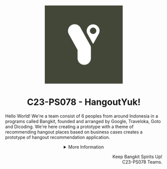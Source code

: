 <p align="center"><img src="https://github.com/HangoutYuk/.github/blob/main/profile/our_logo.jpg" width="250px"></p>

<h1 align="center"> C23-PS078 - HangoutYuk! </h1>

Hello World! We're a team consist of 6 peoples from around Indonesia in a programs called Bangkit, founded and arranged by Google, Traveloka, Goto and Dicoding. We're here creating a prototype with a theme of recommending hangout places based on business cases creates a prototype of hangout recommendation application.

<details>
   <summary align="center">More Information</summary>

<h2 align="center">Hangout Cuk!</h2>
<p align="center"><img src="https://github.com/HangoutYuk/.github/blob/main/profile/sarapan.PNG"/></p>

**HangoutYuk!** (or **HaYuk!**) is the solution to easily planning hangout events with your friends and family. Everyone is longing to reunite with their loved ones after the pandemic, but with the overwhelming (or limited) amount of information that is available, the process of planning hangouts can be challenging and time-consuming for most people, leading to the outcome of cancelled plans and unrealized reunions. With HaYuk!, there is no need to worry any longer, as it provides the necessary features for users to effectively gather with their acquaintances in a streamlined manner at a place that fits everyone’s needs. Using the Google Maps API, HaYuk! gathers information on the local hotspots in a user’s area and recommends the best ones for them to use in their gathering events. HaYuk! also implements a group chat with voting and enrollment features to facilitate users' needs for efficient group decision-making. Additionally, HaYuk! closely works with business SMEs to support the development of digital tourism and enhance the economic development of nearby communities.

<p align="center">
    <br>
   Download Now!(masih nunggu link APK)
   <br>
   <a href="./README.md"><img src="https://img.shields.io/badge/Android-3DDC84?style=for-the-badge&logo=android&logoColor=white" /></a>
</p>

## Our Teams

Our teams formed 3 different division with each division has a different tasks. From Cloud Computing which provides an API for the data and connecting Machine Learning Division with the Mobile Development Division. Machine Learning Division which will provide an algorithm to optimize what and how the hangout places displayed. Mobile Development Division which makes an application interface for display the hangout recommendation app prototypes.

### Cloud Computing Division

| Bangkit ID  | Name                    | University            | Contact                                                |
| ----------- | ----------------------- | --------------------- | ------------------------------------------------------ |
| C360DSX3696 | Ariq Muhammad Sulthan   | Universitas Indonesia | [Linkedin](https://www.linkedin.com/in/ariqsulthan/)   |
| M309DSX0159 | Rafsanjani Nurul Irsyad | Universitas Telkom    | [Linkedin](https://www.linkedin.com/in/rafsanjani-ni/) |

### Machine Learning Division

| Bangkit ID  | Name                      | University                       | Contact                                                                     |
| ----------- | ------------------------- | -------------------------------- | --------------------------------------------------------------------------- |
| M360DSX3692 | Adri Firmansya Sofyan     | Universitas Telkom               | [Linkedin](https://www.linkedin.com/in/adri-firmansya-sofyan-9215b2271/)    |
| M309DSX0159 | Muhammad Rafi Valliansyah | Universitas Pendidikan Indonesia | [Linkedin](https://www.linkedin.com/in/muhammad-rafi-valliansyah-47677882/) |
| M169DSY2157 | Sania Rizka Ramadhani     | Universitas Gadjah Mada          | [Linkedin](https://www.linkedin.com/in/saniarizka/)                         |

### Mobile Development Division

| Bangkit ID  | Name                   | University                              | Contact                                                                   |
| ----------- | ---------------------- | --------------------------------------- | ------------------------------------------------------------------------- |
| A200DKX4519 | Muhammad Farhan Anshor | Universitas Islam Negeri Sunan Kalijaga | [Linkedin](https://www.linkedin.com/in/muhammad-farhan-anshor-779288181/) |

## Repository

### Cloud Computing

1. [HangoutYuk! API](https://github.com/HangoutYuk/hayuk-api).
2. [HangoutYuk! Vote API](https://github.com/HangoutYuk/hayuk-vote-api)

### Machine Learning

1. [HangoutYuk! Endpoint](https://github.com/HangoutYuk/hayuk-ml-endpoint)
2. [HangoutYuk! Research](https://github.com/HangoutYuk/hayuk-ml-research)

### Mobile Development

1. [HangoutYuk! App](https://github.com/HangoutYuk/hayuk-android)

> _So einfach ist es schon, wie kannst du es nicht schaffen?_

</details>

<p align="right"> Keep Bangkit Spirits Up! <br> C23-PS078 Teams. </p>
